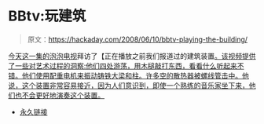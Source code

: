 # BBtv:玩建筑

> 原文：<https://hackaday.com/2008/06/10/bbtv-playing-the-building/>

[今天这一集的泡泡电视](http://tv.boingboing.net/2008/06/10/david-byrne-and-xeni.html)拜访了【正在播放之前我们报道过的建筑装置[。该视频提供了一些对艺术过程的洞察:他们四处游荡，用木槌敲打东西，看看什么听起来不错。他们使用配重电机来振动铸铁大梁和柱。许多空的散热器被螺线管击中。他说，这个装置非常容易接近，因为人们意识到，即使一个熟练的音乐家坐下来，他们也不会更好地演奏这个装置。](http://www.hackaday.com/2008/06/03/playing-the-building-with-david-byrne/)

*   [永久链接](http://tv.boingboing.net/2008/06/10/david-byrne-and-xeni.html)